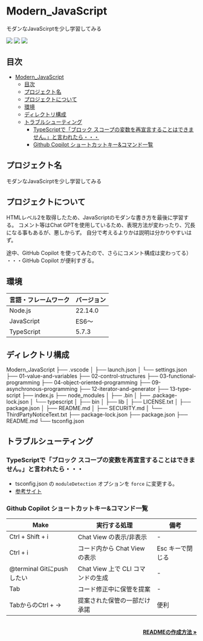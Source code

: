# Modern_JavaScript
モダンなJavaScirptを少し学習してみる

<!-- シールド一覧 -->
<p style="display: inline">
  <img src="https://img.shields.io/badge/-Javascript-F7DF1E.svg?logo=javascript&style=plastic">
  <img src="https://img.shields.io/badge/-Typescript-007ACC.svg?logo=typescript&style=plastic">
  <img src="https://img.shields.io/badge/-Node.js-339933.svg?logo=node.js&style=plastic">
</p>

## 目次

- [Modern\_JavaScript](#modern_javascript)
  - [目次](#目次)
  - [プロジェクト名](#プロジェクト名)
  - [プロジェクトについて](#プロジェクトについて)
  - [環境](#環境)
  - [ディレクトリ構成](#ディレクトリ構成)
  - [トラブルシューティング](#トラブルシューティング)
    - [TypeScriptで「ブロック スコープの変数を再宣言することはできません。」と言われたら・・・](#typescriptでブロック-スコープの変数を再宣言することはできませんと言われたら)
    - [Github Copilot ショートカットキー\&コマンド一覧](#github-copilot-ショートカットキーコマンド一覧)

## プロジェクト名
モダンなJavaScirptを少し学習してみる

## プロジェクトについて
HTMLレベル2を取得したため、JavaScriptのモダンな書き方を最後に学習する。
コメント等はChat GPTを使用しているため、表現方法が変わったり、冗長になる事もあるが、悪しからず。
自分で考えるよりかは説明は分かりやすいはず。

途中、GitHub Copilot を使ってみたので、さらにコメント構成は変わってる）
・・・GitHub Copilot が便利すぎる。

## 環境
<!-- 言語、フレームワーク、ミドルウェア、インフラの一覧とバージョンを記載 -->
| 言語・フレームワーク | バージョン |
| -------------------- | ---------- |
| Node.js              | 22.14.0    |
| JavaScript           | ES6～      |
| TypeScript           | 5.7.3      |

## ディレクトリ構成
Modern_JavaScript
├── .vscode
│   ├── launch.json
│   └── settings.json
├── 01-value-and-variables
├── 02-control-structures
├── 03-functional-programming
├── 04-object-oriented-programming
├── 09-asynchronous-programming
├── 12-iterator-and-generator
├── 13-type-script
├── index.js
├── node_modules
│   ├── .bin
│   ├── .package-lock.json
│   └── typescript
│       ├── bin
│       ├── lib
│       ├── LICENSE.txt
│       ├── package.json
│       ├── README.md
│       ├── SECURITY.md
│       └── ThirdPartyNoticeText.txt
├── package-lock.json
├── package.json
├── README.md
└── tsconfig.json

## トラブルシューティング
### TypeScriptで「ブロック スコープの変数を再宣言することはできません。」と言われたら・・・
- tsconfig.json の `moduleDetection` オプションを `force` に変更する。
- [参考サイト](https://tomosta.jp/2024/01/ts-block-scope-error/)

### Github Copilot ショートカットキー&コマンド一覧

| Make                      | 実行する処理                      | 備考             |
| ------------------------- | --------------------------------- | ---------------- |
| Ctrl + Shift + i          | Chat View の表示/非表示           | -                |
| Ctrl + i                  | コード内から Chat View の表示     | Esc キーで閉じる |
| @terminal Gitにpushしたい | Chat View 上で CLI コマンドの生成 | -                |
| Tab                       | コード修正中に保管を提案          | -                |
| TabからのCtrl + →         | 提案された保管の一部だけ承諾      | 便利             |



<!-- READMEの作成方法のドキュメントのリンク -->
<br />
<div align="right">
    <a href="https://qiita.com/shun198/items/c983c713452c041ef787"><strong>READMEの作成方法 »</strong></a>
</div>
